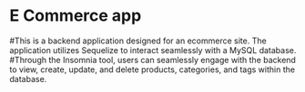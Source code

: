 # E Commerce app
#This is a backend application designed for an ecommerce site. The application utilizes Sequelize to interact seamlessly with a MySQL database. 
#Through the Insomnia tool, users can seamlessly engage with the backend to view, create, update, and delete products, categories, and tags within the database.





 
